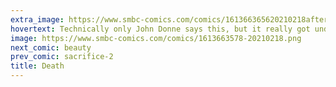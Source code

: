 ```yaml
---
extra_image: https://www.smbc-comics.com/comics/161366365620210218after.png
hovertext: Technically only John Donne says this, but it really got under Death's skin.
image: https://www.smbc-comics.com/comics/1613663578-20210218.png
next_comic: beauty
prev_comic: sacrifice-2
title: Death
---
```


